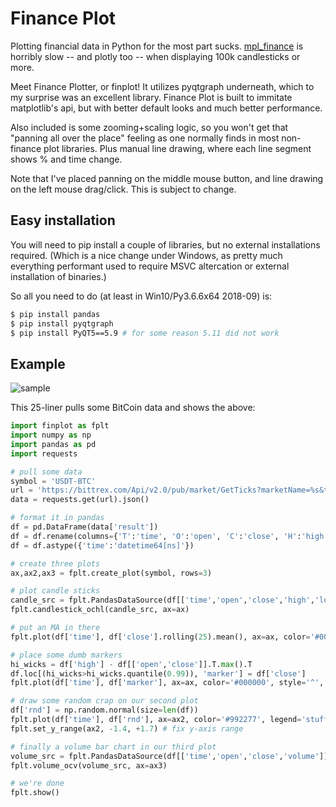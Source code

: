 # Finance Plot
Plotting financial data in Python for the most part sucks. [mpl_finance](https://github.com/matplotlib/mpl_finance) is horribly slow --
and plotly too -- when displaying 100k candlesticks or more.

Meet Finance Plotter, or finplot! It utilizes pyqtgraph underneath, which to my surprise was an excellent library. Finance Plot is built
to immitate matplotlib's api, but with better default looks and much better performance.

Also included is some zooming+scaling logic, so you won't get that "panning all over the place" feeling as one normally finds in
most non-finance plot libraries. Plus manual line drawing, where each line segment shows % and time change.

Note that I've placed panning on the middle mouse button, and line drawing on the left mouse drag/click. This is subject to change.


## Easy installation

You will need to pip install a couple of libraries, but no external installations required. (Which is a nice change under Windows, as
pretty much everything performant used to require MSVC altercation or external installation of binaries.)

So all you need to do (at least in Win10/Py3.6.6x64 2018-09) is:

```bash
$ pip install pandas
$ pip install pyqtgraph
$ pip install PyQT5==5.9 # for some reason 5.11 did not work
```


## Example

![sample](https://raw.githubusercontent.com/highfestiva/finplot/master/screenshot.jpg)


This 25-liner pulls some BitCoin data and shows the above:


```python
import finplot as fplt
import numpy as np
import pandas as pd
import requests

# pull some data
symbol = 'USDT-BTC'
url = 'https://bittrex.com/Api/v2.0/pub/market/GetTicks?marketName=%s&tickInterval=fiveMin' % symbol
data = requests.get(url).json()

# format it in pandas
df = pd.DataFrame(data['result'])
df = df.rename(columns={'T':'time', 'O':'open', 'C':'close', 'H':'high', 'L':'low', 'V':'volume'})
df = df.astype({'time':'datetime64[ns]'})

# create three plots
ax,ax2,ax3 = fplt.create_plot(symbol, rows=3)

# plot candle sticks
candle_src = fplt.PandasDataSource(df[['time','open','close','high','low']])
fplt.candlestick_ochl(candle_src, ax=ax)

# put an MA in there
fplt.plot(df['time'], df['close'].rolling(25).mean(), ax=ax, color='#0000ff', legend='ma-25')

# place some dumb markers
hi_wicks = df['high'] - df[['open','close']].T.max().T
df.loc[(hi_wicks>hi_wicks.quantile(0.99)), 'marker'] = df['close']
fplt.plot(df['time'], df['marker'], ax=ax, color='#000000', style='^', legend='dumb mark')

# draw some random crap on our second plot
df['rnd'] = np.random.normal(size=len(df))
fplt.plot(df['time'], df['rnd'], ax=ax2, color='#992277', legend='stuff')
fplt.set_y_range(ax2, -1.4, +1.7) # fix y-axis range

# finally a volume bar chart in our third plot
volume_src = fplt.PandasDataSource(df[['time','open','close','volume']])
fplt.volume_ocv(volume_src, ax=ax3)

# we're done
fplt.show()
```
